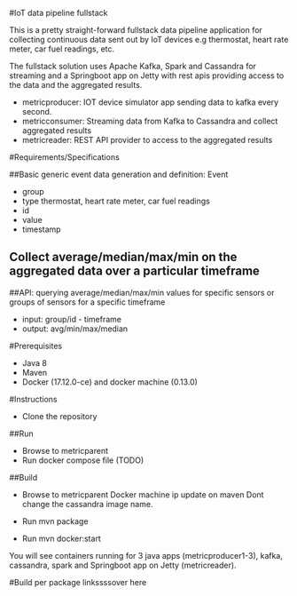 #IoT data pipeline fullstack 

This is a pretty straight-forward fullstack data pipeline application for collecting continuous data sent out by IoT devices e.g thermostat, heart rate meter, car fuel readings, etc.

The fullstack solution uses Apache Kafka, Spark and Cassandra for streaming and a Springboot app on Jetty with rest apis providing access to the data and the aggregated results.

* metricproducer: IOT device simulator app sending data to kafka every second.
* metricconsumer: Streaming data from Kafka to Cassandra and collect aggregated results 
* metricreader: REST API provider to access to the aggregated results

#Requirements/Specifications

##Basic generic event data generation and definition:
Event
 - group
 - type thermostat, heart rate meter, car fuel readings
 - id
 - value
 - timestamp

## Collect average/median/max/min on the aggregated data over a particular timeframe

##API: 
querying average/median/max/min values for specific sensors or groups of sensors for a specific timeframe

* input: group/id - timeframe
* output: avg/min/max/median

#Prerequisites
* Java 8
* Maven
* Docker (17.12.0-ce) and docker machine (0.13.0)

#Instructions
* Clone the repository

##Run
* Browse to metricparent
* Run docker compose file (TODO)


##Build
* Browse to metricparent
Docker machine ip update on maven
Dont change the cassandra image name.

* Run mvn package
* Run mvn docker:start

You will see containers running for 3 java apps (metricproducer1-3), kafka, cassandra, spark and Springboot app on Jetty (metricreader).


#Build per package linkssssover here

